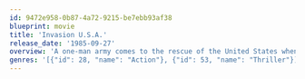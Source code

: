 ```yaml
---
id: 9472e958-0b87-4a72-9215-be7ebb93af38
blueprint: movie
title: 'Invasion U.S.A.'
release_date: '1985-09-27'
overview: 'A one-man army comes to the rescue of the United States when a spy attempts an invasion.'
genres: '[{"id": 28, "name": "Action"}, {"id": 53, "name": "Thriller"}]'
---
```

